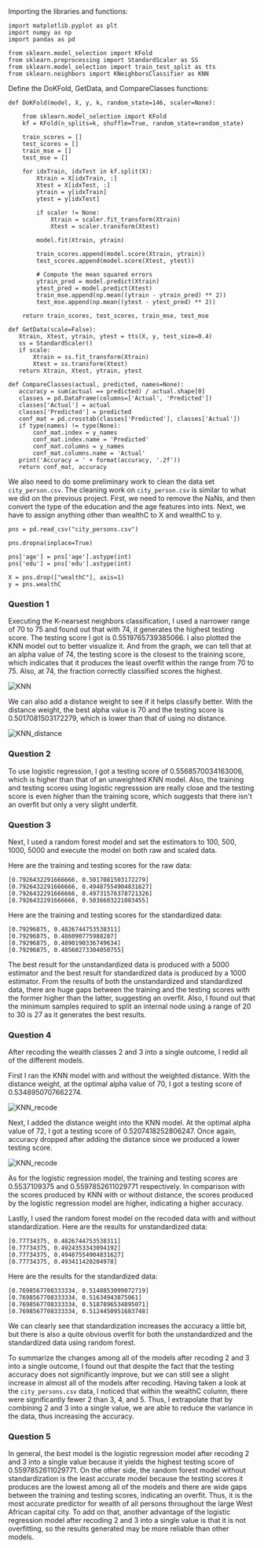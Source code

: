 Importing the libraries and functions:

```
import matplotlib.pyplot as plt
import numpy as np
import pandas as pd

from sklearn.model_selection import KFold
from sklearn.preprocessing import StandardScaler as SS
from sklearn.model_selection import train_test_split as tts
from sklearn.neighbors import KNeighborsClassifier as KNN
```

Define the DoKFold, GetData, and CompareClasses functions: 

```
def DoKFold(model, X, y, k, random_state=146, scaler=None):
   
    from sklearn.model_selection import KFold
    kf = KFold(n_splits=k, shuffle=True, random_state=random_state)

    train_scores = []
    test_scores = []
    train_mse = []
    test_mse = []

    for idxTrain, idxTest in kf.split(X):
        Xtrain = X[idxTrain, :]
        Xtest = X[idxTest, :]
        ytrain = y[idxTrain]
        ytest = y[idxTest]

        if scaler != None:
            Xtrain = scaler.fit_transform(Xtrain)
            Xtest = scaler.transform(Xtest)

        model.fit(Xtrain, ytrain)

        train_scores.append(model.score(Xtrain, ytrain))
        test_scores.append(model.score(Xtest, ytest))

        # Compute the mean squared errors
        ytrain_pred = model.predict(Xtrain)
        ytest_pred = model.predict(Xtest)
        train_mse.append(np.mean((ytrain - ytrain_pred) ** 2))
        test_mse.append(np.mean((ytest - ytest_pred) ** 2))

    return train_scores, test_scores, train_mse, test_mse
 ```
 ```
 def GetData(scale=False):
    Xtrain, Xtest, ytrain, ytest = tts(X, y, test_size=0.4)
    ss = StandardScaler()
    if scale:
        Xtrain = ss.fit_transform(Xtrain)
        Xtest = ss.transform(Xtest)
    return Xtrain, Xtest, ytrain, ytest
 ```
 ```
 def CompareClasses(actual, predicted, names=None):
    accuracy = sum(actual == predicted) / actual.shape[0]
    classes = pd.DataFrame(columns=['Actual', 'Predicted'])
    classes['Actual'] = actual
    classes['Predicted'] = predicted
    conf_mat = pd.crosstab(classes['Predicted'], classes['Actual'])
    if type(names) != type(None):
        conf_mat.index = y_names
        conf_mat.index.name = 'Predicted'
        conf_mat.columns = y_names
        conf_mat.columns.name = 'Actual'
    print('Accuracy = ' + format(accuracy, '.2f'))
    return conf_mat, accuracy
```
We also need to do some preliminary work to clean the data set `city_person.csv`. The cleaning work on `city_person.csv` is similar to what we did on the previous project. First, we need to remove the NaNs, and then convert the type of the education and the age features into ints. Next, we have to assign anything other than wealthC to X and wealthC to y. 

```
pns = pd.read_csv("city_persons.csv")

pns.dropna(inplace=True)

pns['age'] = pns['age'].astype(int)
pns['edu'] = pns['edu'].astype(int)

X = pns.drop(["wealthC"], axis=1)
y = pns.wealthC
```

### Question 1 

Executing the K-nearsest neighbors classification, I used a narrower range of 70 to 75 and found out that with 74, it generates the highest testing score. The testing score I got is 0.5519765739385066. I also plotted the KNN model out to better visualize it. And from the graph, we can tell that at an alpha value of 74, the testing score is the closest to the training score, which indicates that it produces the least overfit within the range from 70 to 75. Also, at 74, the fraction correctly classified scores the highest. 

![KNN](KNN_2.png)

We can also add a distance weight to see if it helps classify better. With the distance weight, the best alpha value is 70 and the testing score is 0.5017081503172279, which is lower than that of using no distance. 

![KNN_distance](KNN_distance1.png)

### Question 2 

To use logistic regression, I got a testing score of 0.5568570034163006, which is higher than that of an unweighted KNN model. Also, the training and testing scores using logistic regresssion are really close and the testing score is even higher than the training score, which suggests that there isn't an overfit but only a very slight underfit. 


### Question 3 

Next, I used a random forest model and set the estimators to 100, 500, 1000, 5000 and execute the model on both raw and scaled data. 

Here are the training and testing scores for the raw data:
```
[0.7926432291666666, 0.5017081503172279]
[0.7926432291666666, 0.49487554904831627]
[0.7926432291666666, 0.49731576378721326]
[0.7926432291666666, 0.5036603221083455]
```
Here are the training and testing scores for the standardized data: 
```
[0.79296875, 0.4826744753538311]
[0.79296875, 0.486090775988287]
[0.79296875, 0.4890190336749634]
[0.79296875, 0.48560273304050755]
```
The best result for the unstandardized data is produced with a 5000 estimator and the best result for standardized data is produced by a 1000 estimator. From the results of both the unstandardized and standardized data, there are huge gaps between the training and the testing scores with the former higher than the latter, suggesting an overfit. Also, I found out that the minimum samples required to split an internal node using a range of 20 to 30 is 27 as it generates the best results.

### Question 4 

After recoding the wealth classes 2 and 3 into a single outcome, I redid all of the different models. 

First I ran the KNN model with and without the weighted distance. With the distance weight, at the optimal alpha value of 70, I got a testing score of 0.5348950707662274. 

![KNN_recode](KNN_recode2.png)

Next, I added the distance weight into the KNN model. At the optimal alpha value of 72, I got a testing score of 0.5207418252806247. Once again, accuracy dropped after adding the distance since we produced a lower testing score. 

![KNN_recode](KNN_recode1.png)

As for the logistic regression model, the training and testing scores are 0.5537109375 and 0.5597852611029771 respectively. In comparison with the scores produced by KNN with or without distance, the scores produced by the logistic regression model are higher, indicating a higher accuracy. 

Lastly, I used the random forest model on the recoded data with and without standardization. 
Here are the results for unstandardized data:
```
[0.77734375, 0.4826744753538311]
[0.77734375, 0.4924353343094192]
[0.77734375, 0.49487554904831627]
[0.77734375, 0.493411420204978]
```
Here are the results for the standardized data: 
```
[0.7698567708333334, 0.5148853099072719]
[0.7698567708333334, 0.51634943875061]
[0.7698567708333334, 0.5187896534895071]
[0.7698567708333334, 0.5124450951683748]
```
We can clearly see that standardization increases the accuracy a little bit, but there is also a quite obvious overfit for both the unstandardized and the standardized data using random forest. 

To summarize the changes among all of the models after recoding 2 and 3 into a single outcome, I found out that despite the fact that the testing accuracy does not significantly improve, but we can still see a slight increase in almost all of the models after recoding. Having taken a look at the `city_persons.csv` data, I noticed that within the wealthC column, there were significantly fewer 2 than 3, 4, and 5. Thus, I extrapolate that by combining 2 and 3 into a single value, we are able to reduce the variance in the data, thus increasing the accuracy. 

### Question 5 

In general, the best model is the logistic regression model after recoding 2 and 3 into a single value because it yields the highest testing score of 0.5597852611029771. On the other side, the random forest model without standardization is the least accurate model because the testing scores it produces are the lowest among all of the models and there are wide gaps between the training and testing scores, indicating an overfit. Thus, it is the most accurate predictor for wealth of all persons throughout the large West African capital city. To add on that, another advantage of the logistic regression model after recoding 2 and 3 into a single value is that it is not overfitting, so the results generated may be more reliable than other models. 


























